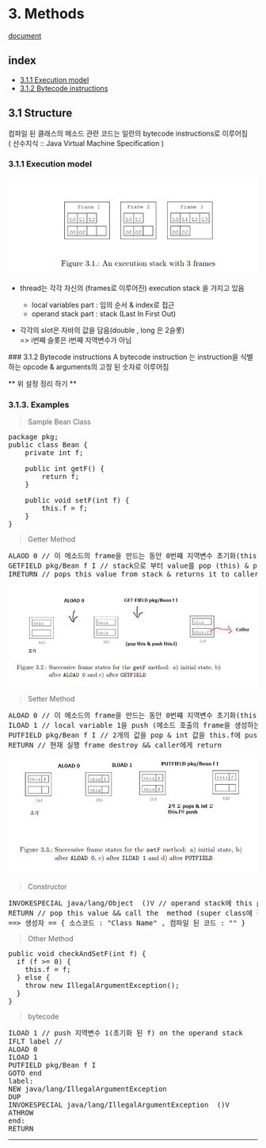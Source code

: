 # 3. Methods

[document](http://download.forge.objectweb.org/asm/asm4-guide.pdf)

## index

- <a href="#3.1.1">3.1.1 Execution model</a>
- <a href="#3.1.2">3.1.2 Bytecode instructions</a>

<div id="3.1.1"></div>

## 3.1 Structure
컴파일 된 클래스의 메소드 관련 코드는 일련의 bytecode instructions로 이루어짐  
( 선수지식 :: Java Virtual Machine Specification )  



### 3.1.1 Execution model

![execution stack](./pics/[pic-3.1]An_execution_stack_with_3_frames.png)

- thread는 각각 자신의 (frames로 이루어진) execution stack 을 가지고 있음  
  - local variables part : 임의 순서 & index로 접근
  - operand stack part : stack (Last In First Out)

- 각각의 slot은 자바의 값을 담음(double , long 은 2슬롯)  
=> i번째 슬롯은 i번째 지역변수가 아님


<div id="3.1.2"></div>
### 3.1.2 Bytecode instructions
A bytecode instruction 는 instruction을 식별하는 opcode &  
arguments의 고정 된 숫자로 이루어짐

** 위 설정 정리 하기 **

### 3.1.3. Examples

> Sample Bean Class

<pre>
package pkg;
public class Bean {
    private int f;

    public int getF() {
        return f;
    }

    public void setF(int f) {
        this.f = f;
    }
}
</pre>

>  Getter Method

<pre>
ALAOD 0 // 이 메소드의 frame을 만드는 동안 0번쨰 지역변수 초기화(this) && 값을 operancd stack에 push
GETFIELD pkg/Bean f I // stack으로 부터 value를 pop (this) & push f field of this object
IRETURN // pops this value from stack & returns it to caller
</pre>

![getter execution stack](./pics/[pic-3.2]getF_frame_state.png)

> Setter Method

<pre>
ALOAD 0 // 이 메소드의 frame을 만드는 동안 0번쨰 지역변수 초기화(this) && 값을 operancd stack에 push
ILOAD 1 // local variable 1을 push (메소드 호출의 frame을 생성하는 동안)
PUTFIELD pkg/Bean f I // 2개의 값을 pop & int 값을 this.f에 push
RETURN // 현재 실행 frame destroy && caller에게 return
</pre>

![setter execution stack](./pics/[pic-3.3]setF_frame_state.png)

> Constructor  

<pre>
INVOKESPECIAL java/lang/Object <init> ()V // operand stack에 this push
RETURN // pop this value && call the <init> method (super class에 정의 된, 여기서는 Object)
==> 생성자 == { 소스코드 : "Class Name" , 컴파일 된 코드 : "<init>" }
</pre>

> Other Method  

<pre>
public void checkAndSetF(int f) {
  if (f >= 0) {
    this.f = f;
  } else {
    throw new IllegalArgumentException();
  }
}
</pre>

> bytecode  

<pre>
ILOAD 1 // push 지역변수 1(초기화 된 f) on the operand stack
IFLT label //
ALOAD 0
ILOAD 1
PUTFIELD pkg/Bean f I
GOTO end
label:
NEW java/lang/IllegalArgumentException
DUP
INVOKESPECIAL java/lang/IllegalArgumentException <init> ()V
ATHROW
end:
RETURN
</pre>























----------------------
